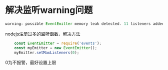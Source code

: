 # 解决监听warning问题
```js
warning: possible EventEmitter memory leak detected. 11 listeners added. Use emitter.setMaxListeners() to increase limit.
```
nodejs注册过多的监听函数，解决方法
```js
    const EventEmitter = require('events');
    const myEmitter = new EventEmitter();
    myEmitter.setMaxListeners(0);
```
0为不报警，最好设置上限
